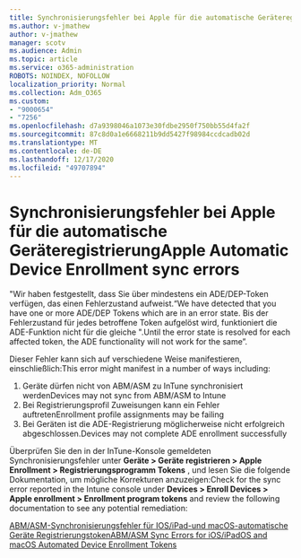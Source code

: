```yaml
---
title: Synchronisierungsfehler bei Apple für die automatische Geräteregistrierung
ms.author: v-jmathew
author: v-jmathew
manager: scotv
ms.audience: Admin
ms.topic: article
ms.service: o365-administration
ROBOTS: NOINDEX, NOFOLLOW
localization_priority: Normal
ms.collection: Adm_O365
ms.custom:
- "9000654"
- "7256"
ms.openlocfilehash: d7a9398046a1073e30fdbe2950f750bb55d4fa2f
ms.sourcegitcommit: 87c8d0a1e6668211b9dd5427f98984ccdcadb02d
ms.translationtype: MT
ms.contentlocale: de-DE
ms.lasthandoff: 12/17/2020
ms.locfileid: "49707894"
---
```

# <a name="apple-automatic-device-enrollment-sync-errors"></a><span data-ttu-id="14abc-102">Synchronisierungsfehler bei Apple für die automatische Geräteregistrierung</span><span class="sxs-lookup"><span data-stu-id="14abc-102">Apple Automatic Device Enrollment sync errors</span></span>

<span data-ttu-id="14abc-103">"Wir haben festgestellt, dass Sie über mindestens ein ADE/DEP-Token verfügen, das einen Fehlerzustand aufweist.</span><span class="sxs-lookup"><span data-stu-id="14abc-103">“We have detected that you have one or more ADE/DEP Tokens which are in an error state.</span></span> <span data-ttu-id="14abc-104">Bis der Fehlerzustand für jedes betroffene Token aufgelöst wird, funktioniert die ADE-Funktion nicht für die gleiche ".</span><span class="sxs-lookup"><span data-stu-id="14abc-104">Until the error state is resolved for each affected token, the ADE functionality will not work for the same”.</span></span>

<span data-ttu-id="14abc-105">Dieser Fehler kann sich auf verschiedene Weise manifestieren, einschließlich:</span><span class="sxs-lookup"><span data-stu-id="14abc-105">This error might manifest in a number of ways including:</span></span>

1. <span data-ttu-id="14abc-106">Geräte dürfen nicht von ABM/ASM zu InTune synchronisiert werden</span><span class="sxs-lookup"><span data-stu-id="14abc-106">Devices may not sync from ABM/ASM to Intune</span></span>
2. <span data-ttu-id="14abc-107">Bei Registrierungsprofil Zuweisungen kann ein Fehler auftreten</span><span class="sxs-lookup"><span data-stu-id="14abc-107">Enrollment profile assignments may be failing</span></span>
3. <span data-ttu-id="14abc-108">Bei Geräten ist die ADE-Registrierung möglicherweise nicht erfolgreich abgeschlossen.</span><span class="sxs-lookup"><span data-stu-id="14abc-108">Devices may not complete ADE enrollment successfully</span></span>

<span data-ttu-id="14abc-109">Überprüfen Sie den in der InTune-Konsole gemeldeten Synchronisierungsfehler unter **Geräte > Geräte registrieren > Apple Enrollment > Registrierungsprogramm Tokens** , und lesen Sie die folgende Dokumentation, um mögliche Korrekturen anzuzeigen:</span><span class="sxs-lookup"><span data-stu-id="14abc-109">Check for the sync error reported in the Intune console under **Devices > Enroll Devices > Apple enrollment > Enrollment program tokens** and review the following documentation to see any potential remediation:</span></span>

[<span data-ttu-id="14abc-110">ABM/ASM-Synchronisierungsfehler für IOS/iPad-und macOS-automatische Geräte Registrierungstoken</span><span class="sxs-lookup"><span data-stu-id="14abc-110">ABM/ASM Sync Errors for iOS/iPadOS and macOS Automated Device Enrollment Tokens</span></span>](https://docs.microsoft.com/mem/intune/enrollment/troubleshoot-ios-enrollment-errors#resolutions-when-syncing-tokens-between-intune-and-abmasm-for-automated-device-enrollment)
